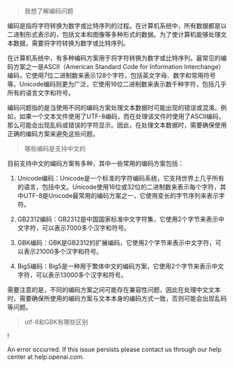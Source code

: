 > 我想了解编码问题

编码是指将字符转换为数字或比特序列的过程。在计算机系统中，所有数据都是以二进制形式表示的，包括文本和图像等多种形式的数据。为了使计算机能够处理文本数据，需要将字符转换为数字或比特序列。

在计算机系统中，有多种编码方案用于将字符转换为数字或比特序列。最常见的编码方案之一是ASCII（American Standard Code for Information Interchange）编码，它使用7位二进制数来表示128个字符，包括英文字母、数字和常用符号等。Unicode编码则更为广泛，它使用16位二进制数来表示数千种字符，包括几乎所有的语言文字和符号。

编码问题指的是当使用不同的编码方案处理文本数据时可能出现的错误或混淆。例如，如果一个文本文件使用了UTF-8编码，而在处理该文件时使用了ASCII编码，那么可能会出现乱码或错误的字符显示。因此，在处理文本数据时，需要确保使用正确的编码方案来避免这些问题。

> 哪些编码是支持中文的

目前支持中文的编码方案有多种，其中一些常用的编码方案包括：

1.  Unicode编码：Unicode是一个标准的字符编码系统，它支持世界上几乎所有的语言，包括中文。Unicode使用16位或32位的二进制数来表示每个字符，其中UTF-8是Unicode最常用的编码方案之一，它使用变长的字节序列来表示字符。
    
2.  GB2312编码：GB2312是中国国家标准中文字符集，它使用2个字节来表示中文字符，可以表示7000多个汉字和符号。
    
3.  GBK编码：GBK是GB2312的扩展编码，它使用2个字节来表示中文字符，可以表示21000多个汉字和符号。
    
4.  Big5编码：Big5是一种用于繁体中文的编码方案，它使用2个字节来表示中文字符，可以表示13000多个汉字和符号。
    

需要注意的是，不同的编码方案之间可能存在兼容性问题，因此在处理中文文本时，需要确保所使用的编码方案与文本本身的编码方式一致，否则可能会出现乱码等问题。

> utf-8和GBK有哪些区别

!

An error occurred. If this issue persists please contact us through our help center at help.openai.com.